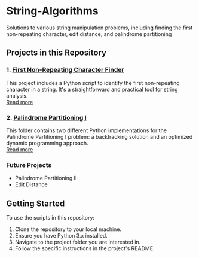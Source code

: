 # String-Algorithms
Solutions to various string manipulation problems, including finding the first non-repeating character, edit distance, and palindrome partitioning

## Projects in this Repository

### 1. [First Non-Repeating Character Finder](First-Non-Repeating-Character-Finder/README.md)
This project includes a Python script to identify the first non-repeating character in a string. It's a straightforward and practical tool for string analysis.  
[Read more](First-Non-Repeating-Character-Finder/README.md)

### 2. [Palindrome Partitioning I](Palindrome-Partitioning-I/README.md)
This folder contains two different Python implementations for the Palindrome Partitioning I problem: a backtracking solution and an optimized dynamic programming approach.  
[Read more](Palindrome-Partitioning-I/README.md)

### Future Projects
- Palindrome Partitioning II
- Edit Distance

## Getting Started
To use the scripts in this repository:
1. Clone the repository to your local machine.
2. Ensure you have Python 3.x installed.
3. Navigate to the project folder you are interested in.
4. Follow the specific instructions in the project's README.
